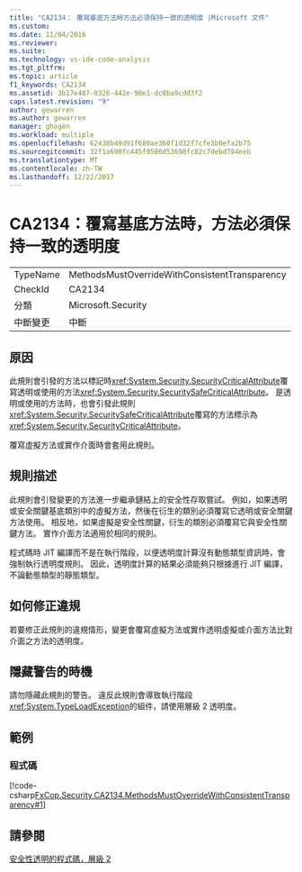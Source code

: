 ```yaml
---
title: "CA2134： 覆寫基底方法時方法必須保持一致的透明度 |Microsoft 文件"
ms.custom: 
ms.date: 11/04/2016
ms.reviewer: 
ms.suite: 
ms.technology: vs-ide-code-analysis
ms.tgt_pltfrm: 
ms.topic: article
f1_keywords: CA2134
ms.assetid: 3b17e487-0326-442e-90e1-dc0ba9cdd3f2
caps.latest.revision: "9"
author: gewarren
ms.author: gewarren
manager: ghogen
ms.workload: multiple
ms.openlocfilehash: 62438b49d91f680ae360f1d32f7cfe3b0efa2b75
ms.sourcegitcommit: 32f1a690fc445f9586d53698fc82c7debd784eeb
ms.translationtype: MT
ms.contentlocale: zh-TW
ms.lasthandoff: 12/22/2017
---
```

# <a name="ca2134-methods-must-keep-consistent-transparency-when-overriding-base-methods"></a>CA2134：覆寫基底方法時，方法必須保持一致的透明度
|||  
|-|-|  
|TypeName|MethodsMustOverrideWithConsistentTransparency|  
|CheckId|CA2134|  
|分類|Microsoft.Security|  
|中斷變更|中斷|  
  
## <a name="cause"></a>原因  
 此規則會引發的方法以標記時<xref:System.Security.SecurityCriticalAttribute>覆寫透明或使用的方法<xref:System.Security.SecuritySafeCriticalAttribute>。 是透明或使用的方法時，也會引發此規則<xref:System.Security.SecuritySafeCriticalAttribute>覆寫的方法標示為<xref:System.Security.SecurityCriticalAttribute>。  
  
 覆寫虛擬方法或實作介面時會套用此規則。  
  
## <a name="rule-description"></a>規則描述  
 此規則會引發變更的方法進一步繼承鏈結上的安全性存取嘗試。 例如，如果透明或安全關鍵基底類別中的虛擬方法，然後在衍生的類別必須覆寫它透明或安全關鍵方法使用。 相反地，如果虛擬是安全性關鍵，衍生的類別必須覆寫它與安全性關鍵方法。 實作介面方法適用於相同的規則。  
  
 程式碼時 JIT 編譯而不是在執行階段，以便透明度計算沒有動態類型資訊時，會強制執行透明度規則。 因此，透明度計算的結果必須能夠只根據進行 JIT 編譯，不論動態類型的靜態類型。  
  
## <a name="how-to-fix-violations"></a>如何修正違規  
 若要修正此規則的違規情形，變更會覆寫虛擬方法或實作透明虛擬或介面方法比對介面之方法的透明度。  
  
## <a name="when-to-suppress-warnings"></a>隱藏警告的時機  
 請勿隱藏此規則的警告。 違反此規則會導致執行階段<xref:System.TypeLoadException>的組件，請使用層級 2 透明度。  
  
## <a name="examples"></a>範例  
  
### <a name="code"></a>程式碼  
 [!code-csharp[FxCop.Security.CA2134.MethodsMustOverrideWithConsistentTransparency#1](../code-quality/codesnippet/CSharp/ca2134-methods-must-keep-consistent-transparency-when-overriding-base-methods_1.cs)]  
  
## <a name="see-also"></a>請參閱  
 [安全性透明的程式碼，層級 2](/dotnet/framework/misc/security-transparent-code-level-2)